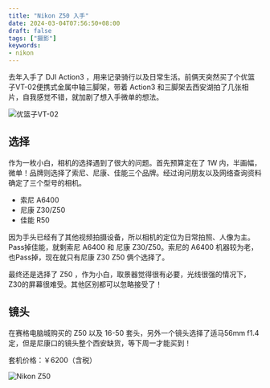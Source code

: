 ```yaml
---
title: "Nikon Z50 入手"
date: 2024-03-04T07:56:50+08:00
draft: false
tags: ["摄影"]
keywords:
- nikon
---
```


去年入手了 DJI Action3 ，用来记录骑行以及日常生活。前俩天突然买了个优篮子VT-02便携式金属中轴三脚架，带着 Action3 和三脚架去西安湖拍了几张相片，自我感觉不错，就加剧了想入手微单的想法。

<!--more-->

![优篮子VT-02](https://r2.snbing.com/img/posts/fc039f029cfc7c49.webp)

## 选择

作为一枚小白，相机的选择遇到了很大的问题。首先预算定在了 1W 内，半画幅，微单！品牌则选择了索尼、尼康、佳能三个品牌。经过询问朋友以及网络查询资料确定了三个型号的相机。

- 索尼 A6400
- 尼康 Z30/Z50
- 佳能 R50

因为手头已经有了其他视频拍摄设备，所以相机的定位为日常拍照、人像为主。Pass掉佳能，就剩索尼 A6400 和 尼康 Z30/Z50。索尼的 A6400 机器较为老，也Pass掉，现在就只有尼康 Z30 Z50 俩个选择了。

最终还是选择了 Z50 ，作为小白，取景器觉得很有必要，光线很强的情况下，Z30的屏幕很难受。其他区别都可以忽略接受了！

## 镜头

在赛格电脑城购买的 Z50 以及 16-50 套头，另外一个镜头选择了适马56mm f1.4定，但是尼康口的镜头整个西安缺货，等下周一才能买到！

套机价格：￥6200（含税）

![Nikon Z50](https://r2.snbing.com/img/posts/3134f40660bf72d7.webp)